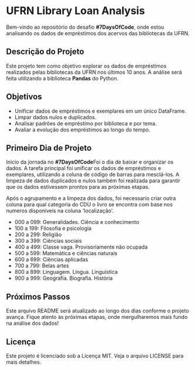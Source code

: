 <h1>UFRN Library Loan Analysis</h1>

<p>Bem-vindo ao repositório do desafio <strong>#7DaysOfCode</strong>, onde estou analisando os dados de empréstimos dos acervos das bibliotecas da UFRN.</p>

<h2>Descrição do Projeto</h2>
<p>Este projeto tem como objetivo explorar os dados de empréstimos realizados pelas bibliotecas da UFRN nos últimos 10 anos. A análise será feita utilizando a biblioteca <strong>Pandas</strong> do Python.</p>

<h2>Objetivos</h2>
<ul>
  <li>Unificar dados de empréstimos e exemplares em um único DataFrame.</li>
  <li>Limpar dados nulos e duplicados.</li>
  <li>Analisar padrões de empréstimo por biblioteca e por tema.</li>
  <li>Avaliar a evolução dos empréstimos ao longo do tempo.</li>
</ul>

<h2>Primeiro Dia de Projeto</h2>
<p>Início da jornada no <strong>#7DaysOfCode</strong>Foi o dia de baixar e organizar os dados. A tarefa principal foi unificar os dados de empréstimos e exemplares, utilizando a coluna de código de barras para mesclá-los. A limpeza de dados duplicados e nulos também foi realizada para garantir que os dados estivessem prontos para as próximas etapas.</p>

<p>Após o agrupamento e a limpeza dos dados, foi necessario criar outra coluna para qual categoria do CDU o livro se encontra com base nos numeros disponiveis na coluna 'localização'.</p>

<ul>
    <li>000 a 099: Generalidades. Ciência e conhecimento</li>
    <li>100 a 199: Filosofia e psicologia</li>
    <li>200 a 299: Religião</li>
    <li>300 a 399: Ciências sociais</li>
    <li>400 a 499: Classe vaga. Provisoriamente não ocupada</li>
    <li>500 a 599: Matemática e ciências naturais</li>
    <li>600 a 699: Ciências aplicadas</li>
    <li>700 a 799: Belas artes</li>
    <li>800 a 899: Linguagem. Língua. Linguística</li>
    <li>900 a 999: Geografia. Biografia. História</li>
</ul>

<h2>Próximos Passos</h2>
<p>Este arquivo README será atualizado ao longo dos dias conforme o projeto avança. Fique atento às próximas etapas, onde mergulharemos mais fundo na análise dos dados!</p>

<h2>Licença</h2>
<p>Este projeto é licenciado sob a Licença MIT. Veja o arquivo LICENSE para mais detalhes.</p>
